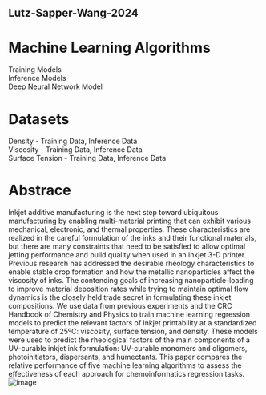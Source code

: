 ## Lutz-Sapper-Wang-2024

# Machine Learning Algorithms
Training Models   
Inference Models  
Deep Neural Network Model  

# Datasets
Density - Training Data, Inference Data  
Viscosity - Training Data, Inference Data  
Surface Tension - Training Data, Inference Data  

# Abstrace
Inkjet additive manufacturing is the next step toward ubiquitous manufacturing by enabling multi-material printing that can exhibit various mechanical, electronic, and thermal properties. These characteristics are realized in the careful formulation of the inks and their functional materials, but there are many constraints that need to be satisfied to allow optimal jetting performance and build quality when used in an inkjet 3-D printer. Previous research has addressed the desirable rheology characteristics to enable stable drop formation and how the metallic nanoparticles affect the viscosity of inks. The contending goals of increasing nanoparticle-loading to improve material deposition rates while trying to maintain optimal flow dynamics is the closely held trade secret in formulating these inkjet compositions. We use data from previous experiments and the CRC Handbook of Chemistry and Physics to train machine learning regression models to predict the relevant factors of inkjet printability at a standardized temperature of 25ºC: viscosity, surface tension, and density. These models were used to predict the rheological factors of the main components of a UV-curable inkjet ink formulation: UV-curable monomers and oligomers, photoinitiators, dispersants, and humectants. This paper compares the relative performance of five machine learning algorithms to assess the effectiveness of each approach for chemoinformatics regression tasks. ![image](https://github.com/user-attachments/assets/0c4e669d-37fb-4935-98c4-7a0ea78ffaab)
